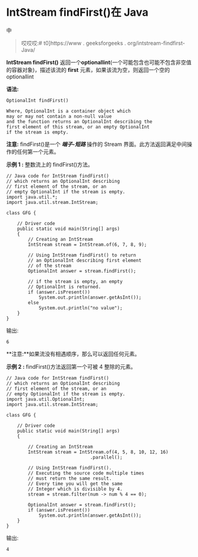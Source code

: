 # IntStream findFirst()在 Java

中

> 哎哎哎:# t0]https://www . geeksforgeeks . org/intstream-findfirst-Java/

**IntStream findFirst()** 返回一个**optionallint**(一个可能包含也可能不包含非空值的容器对象)，描述该流的 **first** 元素，如果该流为空，则返回一个空的 optionallint

**语法:**

```
OptionalInt findFirst()

Where, OptionalInt is a container object which
may or may not contain a non-null value 
and the function returns an OptionalInt describing the 
first element of this stream, or an empty OptionalInt
if the stream is empty. 

```

**注意:** findFirst()是一个 ***端子-短路*** 操作的 Stream 界面。此方法返回满足中间操作的任何第一个元素。

**示例 1 :** 整数流上的 findFirst()方法。

```
// Java code for IntStream findFirst()
// which returns an OptionalInt describing
// first element of the stream, or an
// empty OptionalInt if the stream is empty.
import java.util.*;
import java.util.stream.IntStream;

class GFG {

    // Driver code
    public static void main(String[] args)
    {
        // Creating an IntStream
        IntStream stream = IntStream.of(6, 7, 8, 9);

        // Using IntStream findFirst() to return
        // an OptionalInt describing first element
        // of the stream
        OptionalInt answer = stream.findFirst();

        // if the stream is empty, an empty
        // OptionalInt is returned.
        if (answer.isPresent()) 
            System.out.println(answer.getAsInt());        
        else 
            System.out.println("no value");        
    }
}
```

输出:

```
6

```

**注意:**如果流没有相遇顺序，那么可以返回任何元素。

**示例 2 :** findFirst()方法返回第一个可被 4 整除的元素。

```
// Java code for IntStream findFirst()
// which returns an OptionalInt describing
// first element of the stream, or an
// empty OptionalInt if the stream is empty.
import java.util.OptionalInt;
import java.util.stream.IntStream;

class GFG {

    // Driver code
    public static void main(String[] args)
    {

        // Creating an IntStream
        IntStream stream = IntStream.of(4, 5, 8, 10, 12, 16)
                               .parallel();

        // Using IntStream findFirst().
        // Executing the source code multiple times
        // must return the same result.
        // Every time you will get the same
        // Integer which is divisible by 4.
        stream = stream.filter(num -> num % 4 == 0);

        OptionalInt answer = stream.findFirst();
        if (answer.isPresent()) 
            System.out.println(answer.getAsInt());        
    }
}
```

输出:

```
4

```